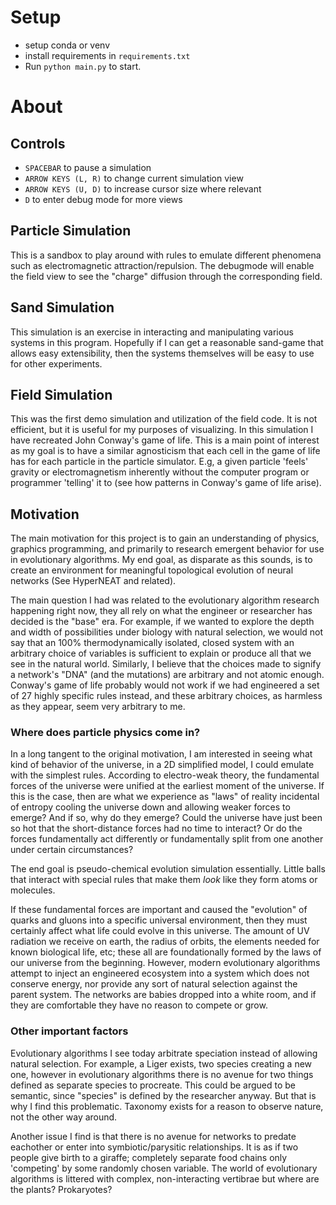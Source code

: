 # Setup
- setup conda or venv
- install requirements in `requirements.txt`
- Run `python main.py` to start. 

# About
## Controls
- `SPACEBAR` to pause a simulation
- `ARROW KEYS (L, R)` to change current simulation view 
- `ARROW KEYS (U, D)` to increase cursor size where relevant
- `D` to enter debug mode for more views

## Particle Simulation
This is a sandbox to play around with rules to emulate different phenomena such as electromagnetic attraction/repulsion. The debugmode will enable the field view to see the "charge" diffusion through the corresponding field.

## Sand Simulation
This simulation is an exercise in interacting and manipulating various systems in this program. Hopefully if I can get a reasonable sand-game that allows easy extensibility, then the systems themselves will be easy to use for other experiments.

## Field Simulation
This was the first demo simulation and utilization of the field code. It is not efficient, but it is useful for my purposes of visualizing. In this simulation I have recreated John Conway's game of life. This is a main point of interest as my goal is to have a similar agnosticism that each cell in the game of life has for each particle in the particle simulator. E.g, a given particle 'feels' gravity or electromagnetism inherently without the computer program or programmer 'telling' it to (see how patterns in Conway's game of life arise).

## Motivation
The main motivation for this project is to gain an understanding of physics, graphics programming, and primarily to research emergent behavior for use in evolutionary algorithms. My end goal, as disparate as this sounds, is to create an environment for meaningful topological evolution of neural networks (See HyperNEAT and related).

The main question I had was related to the evolutionary algorithm research happening right now, they all rely on what the engineer or researcher has decided is the "base" era. For example, if we wanted to explore the depth and width of possibilities under biology with natural selection, we would not say that an 100% thermodynamically isolated, closed system with an arbitrary choice of variables is sufficient to explain or produce all that we see in the natural world. Similarly, I believe that the choices made to signify a network's "DNA" (and the mutations) are arbitrary and not atomic enough. Conway's game of life probably would not work if we had engineered a set of 27 highly specific rules instead, and these arbitrary choices, as harmless as they appear, seem very arbitrary to me.

### Where does particle physics come in?
In a long tangent to the original motivation, I am interested in seeing what kind of behavior of the universe, in a 2D simplified model, I could emulate with the simplest rules. According to electro-weak theory, the fundamental forces of the universe were unified at the earliest moment of the universe. If this is the case, then are what we experience as "laws" of reality incidental of entropy cooling the universe down and allowing weaker forces to emerge? And if so, why do they emerge? Could the universe have just been so hot that the short-distance forces had no time to interact? Or do the forces fundamentally act differently or fundamentally split from one another under certain circumstances? 

The end goal is pseudo-chemical evolution simulation essentially. Little balls that interact with special rules that make them *look* like they form atoms or molecules.

If these fundamental forces are important and caused the "evolution" of quarks and gluons into a specific universal environment, then they must certainly affect what life could evolve in this universe. The amount of UV radiation we receive on earth, the radius of orbits, the elements needed for known biological life, etc; these all are foundationally formed by the laws of our universe from the beginning. However, modern evolutionary algorithms attempt to inject an engineered ecosystem into a system which does not conserve energy, nor provide any sort of natural selection against the parent system. The networks are babies dropped into a white room, and if they are comfortable they have no reason to compete or grow.

### Other important factors
Evolutionary algorithms I see today arbitrate speciation instead of allowing natural selection. For example, a Liger exists, two species creating a new one, however in evolutionary algorithms there is no avenue for two things defined as separate species to procreate. This could be argued to be semantic, since "species" is defined by the researcher anyway. But that is why I find this problematic. Taxonomy exists for a reason to observe nature, not the other way around.

Another issue I find is that there is no avenue for networks to predate eachother or enter into symbiotic/parysitic relationships. It is as if two people give birth to a giraffe; completely separate food chains only 'competing' by some randomly chosen variable. The world of evolutionary algorithms is littered with complex, non-interacting vertibrae but where are the plants? Prokaryotes? 